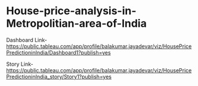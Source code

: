 # House-price-analysis-in-Metropolitian-area-of-India


Dashboard Link-https://public.tableau.com/app/profile/balakumar.jayadevar/viz/HousePricePredictioninIndia/Dashboard1?publish=yes

Story Link-https://public.tableau.com/app/profile/balakumar.jayadevar/viz/HousePricePredictioninIndia_story/Story1?publish=yes
